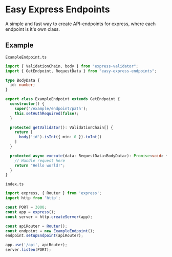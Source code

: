 # Easy Express Endpoints
A simple and fast way to create API-endpoints for express, where each endpoint is it's own class.

## Example

`ExampleEndpoint.ts`
```typescript
import { ValidationChain, body } from "express-validator";
import { GetEndpoint, RequestData } from "easy-express-endpoints";

type BodyData {
  id: number;
}

export class ExampleEndpoint extends GetEndpoint {
  constructor() {
    super('/example/endpoint/path');
    this.setAuthRequired(false);
  }

  protected getValidator(): ValidationChain[] {
    return [
      body('id').isInt({ min: 0 }).toInt()
    ]
  }

  protected async execute(data: RequestData<BodyData>): Promise<void> {
    // Handle request here
    return "Hello world!";
  }
}
```

`index.ts`
```typescript
import express, { Router } from 'express';
import http from 'http';

const PORT = 3000;
const app = express();
const server = http.createServer(app);

const apiRouter = Router();
const endpoint = new ExampleEndpoint();
endpoint.setupEndpoint(apiRouter);

app.use('/api', apiRouter);
server.listen(PORT);
```
